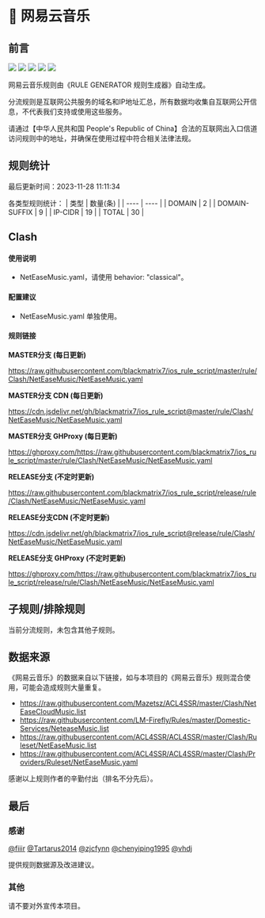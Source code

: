 # 🧸 网易云音乐

## 前言

![](https://shields.io/badge/-移除重复规则-ff69b4) ![](https://shields.io/badge/-DOMAIN与DOMAIN--SUFFIX合并-green) ![](https://shields.io/badge/-DOMAIN--SUFFIX间合并-critical) ![](https://shields.io/badge/-DOMAIN--SUFFIX与DOMAIN--KEYWORD合并-blue) ![](https://shields.io/badge/-IP--CIDR(6)合并-blueviolet) 

网易云音乐规则由《RULE GENERATOR 规则生成器》自动生成。

分流规则是互联网公共服务的域名和IP地址汇总，所有数据均收集自互联网公开信息，不代表我们支持或使用这些服务。

请通过【中华人民共和国 People's Republic of China】合法的互联网出入口信道访问规则中的地址，并确保在使用过程中符合相关法律法规。

## 规则统计

最后更新时间：2023-11-28 11:11:34

各类型规则统计：
| 类型 | 数量(条)  | 
| ---- | ----  |
| DOMAIN | 2  | 
| DOMAIN-SUFFIX | 9  | 
| IP-CIDR | 19  | 
| TOTAL | 30  | 


## Clash 

#### 使用说明
- NetEaseMusic.yaml，请使用 behavior: "classical"。

#### 配置建议
- NetEaseMusic.yaml 单独使用。

#### 规则链接
**MASTER分支 (每日更新)**

https://raw.githubusercontent.com/blackmatrix7/ios_rule_script/master/rule/Clash/NetEaseMusic/NetEaseMusic.yaml

**MASTER分支 CDN (每日更新)**

https://cdn.jsdelivr.net/gh/blackmatrix7/ios_rule_script@master/rule/Clash/NetEaseMusic/NetEaseMusic.yaml

**MASTER分支 GHProxy (每日更新)**

https://ghproxy.com/https://raw.githubusercontent.com/blackmatrix7/ios_rule_script/master/rule/Clash/NetEaseMusic/NetEaseMusic.yaml

**RELEASE分支 (不定时更新)**

https://raw.githubusercontent.com/blackmatrix7/ios_rule_script/release/rule/Clash/NetEaseMusic/NetEaseMusic.yaml

**RELEASE分支CDN (不定时更新)**

https://cdn.jsdelivr.net/gh/blackmatrix7/ios_rule_script@release/rule/Clash/NetEaseMusic/NetEaseMusic.yaml

**RELEASE分支 GHProxy (不定时更新)**

https://ghproxy.com/https://raw.githubusercontent.com/blackmatrix7/ios_rule_script/release/rule/Clash/NetEaseMusic/NetEaseMusic.yaml

## 子规则/排除规则


当前分流规则，未包含其他子规则。

## 数据来源

《网易云音乐》的数据来自以下链接，如与本项目的《网易云音乐》规则混合使用，可能会造成规则大量重复。

- https://raw.githubusercontent.com/Mazetsz/ACL4SSR/master/Clash/NetEaseCloudMusic.list
- https://raw.githubusercontent.com/LM-Firefly/Rules/master/Domestic-Services/NeteaseMusic.list
- https://raw.githubusercontent.com/ACL4SSR/ACL4SSR/master/Clash/Ruleset/NetEaseMusic.list
- https://raw.githubusercontent.com/ACL4SSR/ACL4SSR/master/Clash/Providers/Ruleset/NetEaseMusic.yaml


感谢以上规则作者的辛勤付出（排名不分先后）。

## 最后

### 感谢

[@fiiir](https://github.com/fiiir) [@Tartarus2014](https://github.com/Tartarus2014) [@zjcfynn](https://github.com/zjcfynn) [@chenyiping1995](https://github.com/chenyiping1995) [@vhdj](https://github.com/vhdj)

提供规则数据源及改进建议。

### 其他

请不要对外宣传本项目。